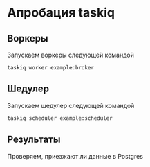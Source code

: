 # Апробация taskiq

## Воркеры

Запускаем воркеры следующей командой
```shell
taskiq worker example:broker
```

## Шедулер

Запускаем шедулер следующей командой
```shell
taskiq scheduler example:scheduler
```

## Результаты

Проверяем, приезжают ли данные в Postgres